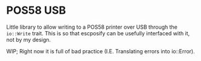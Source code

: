 # POS58 USB
Little library to allow writing to a POS58 printer over USB through the `io::Write` trait. This is so that escposify can be usefully interfaced with it, not by my design.

WIP; Right now it is full of bad practice (I.E. Translating errors into io::Error).
